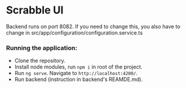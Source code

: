 # Scrabble UI

Backend runs on port 8082. If you need to change this, you also have to change in src/app/configuration/configuration.service.ts

### Running the application:
* Clone the repository.
* Install node modules, run `npm i` in root of the project.
* Run `ng serve`. Navigate to `http://localhost:4200/`.
* Run backend (instruction in backend's REAMDE.md).
